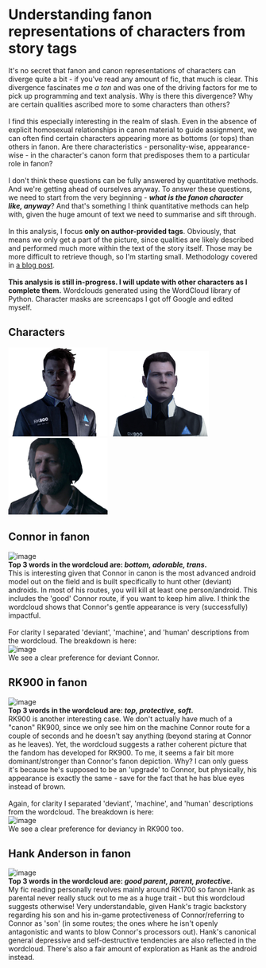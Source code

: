 # Understanding fanon representations of characters from story tags
It's no secret that fanon and canon representations of characters can diverge quite a bit - if you've read any amount of fic, that much is clear. This divergence fascinates me <i>a ton</i> and was one of the driving factors for me to pick up programming and text analysis. Why is there this divergence? Why are certain qualities ascribed more to some characters than others? 
<br><br>
I find this especially interesting in the realm of slash. Even in the absence of explicit homosexual relationships in canon material to guide assignment, we can often find certain characters appearing more as bottoms (or tops) than others in fanon. Are there characteristics - personality-wise, appearance-wise - in the character's canon form that predisposes them to a particular role in fanon?
<br><br>
I don't think these questions can be fully answered by quantitative methods. And we're getting ahead of ourselves anyway. To answer these questions, we need to start from the very beginning - <i><b>what is the fanon character like, anyway</b></i>? And that's something I think quantitative methods can help with, given the huge amount of text we need to summarise and sift through. <br>
<br>
In this analysis, I focus <b>only on author-provided tags</b>. Obviously, that means we only get a part of the picture, since qualities are likely described and performed much more within the text of the story itself. Those may be more difficult to retrieve though, so I'm starting small. Methodology covered in [a blog post](https://program-800.tumblr.com/post/190178483501/exploring-dbh-fics-part-8).
<br><br>
<b>This analysis is still in-progress. I will update with other characters as I complete them.</b> Wordclouds generated using the WordCloud library of Python. Character masks are screencaps I got off Google and edited myself.

## Characters
<p float="left">
  <a href="https://dru-r.github.io/ao3-dbh-analysis/dbh-charadescripts.html#connor-in-fanon">
    <img src="https://raw.githubusercontent.com/dru-r/ao3-dbh-analysis/master/docs/visuals/08_charatags/connor_.png" width="200" title="Connor" alt="Connor"/></a>
  <a href="https://dru-r.github.io/ao3-dbh-analysis/dbh-charadescripts.html#rk900-in-fanon">
    <img src="https://raw.githubusercontent.com/dru-r/ao3-dbh-analysis/master/docs/visuals/08_charatags/nines_3.png" width="200" title="RK900" alt="RK900"/></a>
  <a href="https://dru-r.github.io/ao3-dbh-analysis/dbh-charadescripts.html#hank-anderson-in-fanon">
    <img src="https://raw.githubusercontent.com/dru-r/ao3-dbh-analysis/master/docs/visuals/08_charatags/hank_.png" width="200" title="Hank Anderson" alt="Hank Anderson"/></a>
</p>

## Connor in fanon
![image](/visuals/08_charatags/connor_wc.png)<br>
<b>Top 3 words in the wordcloud are: <i>bottom, adorable, trans</i>.</b> <br>
This is interesting given that Connor in canon is the most advanced android model out on the field and is built specifically to hunt other (deviant) androids. In most of his routes, you will kill at least one person/android. This includes the 'good' Connor route, if you want to keep him alive. I think the wordcloud shows that Connor's gentle appearance is very (successfully) impactful.
<br><br>
For clarity I separated 'deviant', 'machine', and 'human' descriptions from the wordcloud. The breakdown is here: <br>
![image](/visuals/08_charatags/connor_is.jpg) <br>
We see a clear preference for deviant Connor.

## RK900 in fanon
![image](/visuals/08_charatags/nines_wc.png)<br>
<b>Top 3 words in the wordcloud are: <i>top, protective, soft</i>.</b> <br>
RK900 is another interesting case. We don't actually have much of a "canon" RK900, since we only see him on the machine Connor route for a couple of seconds and he doesn't say anything (beyond staring at Connor as he leaves). Yet, the wordcloud suggests a rather coherent picture that the fandom has developed for RK900. To me, it seems a fair bit more dominant/stronger than Connor's fanon depiction. Why? I can only guess it's because he's supposed to be an 'upgrade' to Connor, but physically, his appearance is exactly the same - save for the fact that he has blue eyes instead of brown.
<br><br>
Again, for clarity I separated 'deviant', 'machine', and 'human' descriptions from the wordcloud. The breakdown is here: <br>
![image](/visuals/08_charatags/nines_is.jpg) <br>
We see a clear preference for deviancy in RK900 too.

## Hank Anderson in fanon
![image](/visuals/08_charatags/hank_wc.png)<br>
<b>Top 3 words in the wordcloud are: <i>good parent, parent, protective</i>.</b> <br>
My fic reading personally revolves mainly around RK1700 so fanon Hank as parental never really stuck out to me as a huge trait - but this wordcloud suggests otherwise! Very understandable, given Hank's tragic backstory regarding his son and his in-game protectiveness of Connor/referring to Connor as 'son' (in some routes; the ones where he isn't openly antagonistic and wants to blow Connor's processors out). Hank's canonical general depressive and self-destructive tendencies are also reflected in the wordcloud. There's also a fair amount of exploration as Hank as the android instead.
